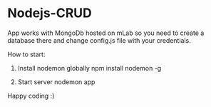 # Nodejs-CRUD

App works with MongoDb hosted on mLab so you need to create a database there and change config.js file with your credentials.

How to start:

1. Install nodemon globally
npm install nodemon -g

2. Start server
nodemon app

Happy coding :) 
